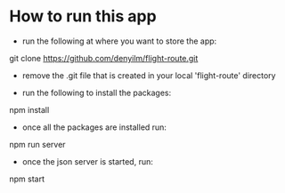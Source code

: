 # How to run this app

- run the following at where you want to store the app: 

git clone https://github.com/denyilm/flight-route.git

- remove the .git file that is created in your local 'flight-route' directory

- run the following to install the packages:

npm install 

- once all the packages are installed run:

npm run server

- once the json server is started, run:

npm start




